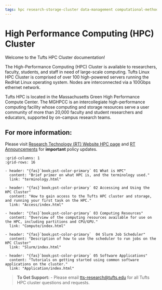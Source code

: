 ```yaml
---
tags: hpc research-storage-cluster data-management computational-methods software-installation---cluster gpu open-ondemand-ood
---
```

# High Performance Computing (HPC) Cluster

Welcome to the Tufts HPC Cluster documentation!

The High-Performance Computing (HPC) Cluster is available to researchers, faculty, students, and staff in need of large-scale computing. Tufts Linux HPC Cluster is comprised of over 100 high-powered servers running the RedHat Linux operating system. Nodes are interconnected via a 100Gbps ethernet network.

Tufts HPC is located in the Massachusetts Green High Performance Compute Center. The MGHPCC is an intercollegiate high-performance computing facility whose computing and storage resources serve a user community of more than 20,000 faculty and student researchers and educators, supported by on-campus research teams. 

## For more information:
Please visit [Research Technology (RT) Website HPC page](https://it.tufts.edu/high-performance-computing) and [RT Announcements](https://it.tufts.edu/research-technology/announcements) for **important** policy updates.


```{gallery-grid}
:grid-columns: 1
:grid-rows: 16

- header: "{fas}`book;pst-color-primary` 01 What is HPC"
  content: "Brief primer on what HPC is, and the terminology used."
  link: "terminology.html"

- header: "{fas}`book;pst-color-primary` 02 Accessing and Using the HPC Cluster"
  content: "How to gain access to the Tufts HPC cluster and storage, and running your first task on the HPC."
  link: "Access/index.html"

- header: "{fas}`book;pst-color-primary` 03 Computing Resources"
  content: "Overview of the computing resources available for use on the HPC, including partitions and CPU/GPU."
  link: "Compute/index.html"

- header: "{fas}`book;pst-color-primary`  04 Slurm Job Scheduler"
  content: "Description of how to use the scheduler to run jobs on the HPC Cluster"
  link: "Slurm/index.html"

- header: "{fas}`book;pst-color-primary` 05 Software Applications"
  content: "Tutorials on getting started using common software applications on the cluster."
  link: "Application/index.html"

```

>  **To Get Support:** - Please email tts-research@tufts.edu for all Tufts HPC cluster questions and requests.
